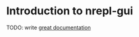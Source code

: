 # Introduction to nrepl-gui

TODO: write [great documentation](http://jacobian.org/writing/what-to-write/)
